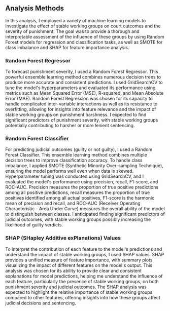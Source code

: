 ## Analysis Methods

In this analysis, I employed a variety of machine learning models to investigate the effect of stable working groups on court outcomes and the severity of punishment. The goal was to provide a thorough and interpretable assessment of the influence of these groups by using Random Forest models for regression and classification tasks, as well as SMOTE for class imbalance and SHAP for feature importance analysis.

### Random Forest Regressor

To forecast punishment severity, I used a Random Forest Regressor. This powerful ensemble learning method combines numerous decision trees to produce more accurate and consistent predictions. I used GridSearchCV to tune the model's hyperparameters and evaluated its performance using metrics such as Mean Squared Error (MSE), R-squared, and Mean Absolute Error (MAE). Random Forest Regression was chosen for its capacity to handle complicated inter-variable interactions as well as its resistance to overfitting, allowing for insights into feature relevance and the impact of stable working groups on punishment harshness. I expected to find significant predictors of punishment severity, with stable working groups potentially contributing to harsher or more lenient sentencing.

### Random Forest Classifier

For predicting judicial outcomes (guilty or not guilty), I used a Random Forest Classifier. This ensemble learning method combines multiple decision trees to improve classification accuracy. To handle class imbalance, I applied SMOTE (Synthetic Minority Over-sampling Technique), ensuring the model performs well even when data is skewed. Hyperparameter tuning was conducted using GridSearchCV, and I evaluated the model's performance using precision, recall, F1-score, and ROC-AUC. Precision measures the proportion of true positive predictions among all positive predictions, recall measures the proportion of true positives identified among all actual positives, F1-score is the harmonic mean of precision and recall, and ROC-AUC (Receiver Operating Characteristic - Area Under Curve) measures the overall ability of the model to distinguish between classes. I anticipated finding significant predictors of judicial outcomes, with stable working groups possibly increasing the likelihood of guilty verdicts.

### SHAP (SHapley Additive exPlanations) Values

To interpret the contribution of each feature to the model's predictions and understand the impact of stable working groups, I used SHAP values. SHAP provides a unified measure of feature importance, with summary plots visualizing the impact of different features on the model's output. This analysis was chosen for its ability to provide clear and consistent explanations for model predictions, helping me understand the influence of each feature, particularly the presence of stable working groups, on both punishment severity and judicial outcomes. The SHAP analysis was expected to highlight the relative importance of stable working groups compared to other features, offering insights into how these groups affect judicial decisions and sentencing.
